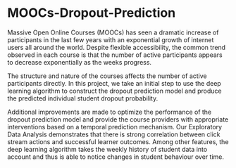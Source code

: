 # MOOCs-Dropout-Prediction
Massive Open Online Courses (MOOCs) has seen a dramatic increase of participants in the last few years with an exponential growth of internet users all around the world. 
Despite flexible accessibility, the common trend observed in each course is that the number of active participants appears to decrease exponentially as the weeks progress.

The structure and nature of the courses affects the number of active participants directly. 
In this project, we take an initial step to use the deep learning algorithm to construct the dropout prediction model and produce the predicted individual student dropout probability. 

Additional improvements are made to optimize the performance of the dropout prediction model and provide the course providers with appropriate interventions based on a temporal prediction mechanism. 
Our Exploratory Data Analysis demonstrates that there is strong correlation between click stream actions and successful learner outcomes. 
Among other features, the deep learning algorithm takes the weekly history of student data into account and thus is able to notice changes in student behaviour over time.
